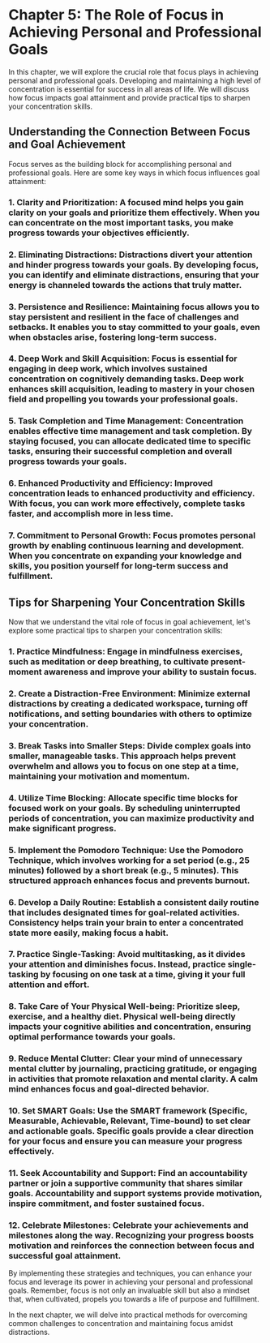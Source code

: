 Chapter 5: The Role of Focus in Achieving Personal and Professional Goals
=========================================================================

In this chapter, we will explore the crucial role that focus plays in achieving personal and professional goals. Developing and maintaining a high level of concentration is essential for success in all areas of life. We will discuss how focus impacts goal attainment and provide practical tips to sharpen your concentration skills.

Understanding the Connection Between Focus and Goal Achievement
---------------------------------------------------------------

Focus serves as the building block for accomplishing personal and professional goals. Here are some key ways in which focus influences goal attainment:

### 1. **Clarity and Prioritization**: A focused mind helps you gain clarity on your goals and prioritize them effectively. When you can concentrate on the most important tasks, you make progress towards your objectives efficiently.

### 2. **Eliminating Distractions**: Distractions divert your attention and hinder progress towards your goals. By developing focus, you can identify and eliminate distractions, ensuring that your energy is channeled towards the actions that truly matter.

### 3. **Persistence and Resilience**: Maintaining focus allows you to stay persistent and resilient in the face of challenges and setbacks. It enables you to stay committed to your goals, even when obstacles arise, fostering long-term success.

### 4. **Deep Work and Skill Acquisition**: Focus is essential for engaging in deep work, which involves sustained concentration on cognitively demanding tasks. Deep work enhances skill acquisition, leading to mastery in your chosen field and propelling you towards your professional goals.

### 5. **Task Completion and Time Management**: Concentration enables effective time management and task completion. By staying focused, you can allocate dedicated time to specific tasks, ensuring their successful completion and overall progress towards your goals.

### 6. **Enhanced Productivity and Efficiency**: Improved concentration leads to enhanced productivity and efficiency. With focus, you can work more effectively, complete tasks faster, and accomplish more in less time.

### 7. **Commitment to Personal Growth**: Focus promotes personal growth by enabling continuous learning and development. When you concentrate on expanding your knowledge and skills, you position yourself for long-term success and fulfillment.

Tips for Sharpening Your Concentration Skills
---------------------------------------------

Now that we understand the vital role of focus in goal achievement, let's explore some practical tips to sharpen your concentration skills:

### 1. **Practice Mindfulness**: Engage in mindfulness exercises, such as meditation or deep breathing, to cultivate present-moment awareness and improve your ability to sustain focus.

### 2. **Create a Distraction-Free Environment**: Minimize external distractions by creating a dedicated workspace, turning off notifications, and setting boundaries with others to optimize your concentration.

### 3. **Break Tasks into Smaller Steps**: Divide complex goals into smaller, manageable tasks. This approach helps prevent overwhelm and allows you to focus on one step at a time, maintaining your motivation and momentum.

### 4. **Utilize Time Blocking**: Allocate specific time blocks for focused work on your goals. By scheduling uninterrupted periods of concentration, you can maximize productivity and make significant progress.

### 5. **Implement the Pomodoro Technique**: Use the Pomodoro Technique, which involves working for a set period (e.g., 25 minutes) followed by a short break (e.g., 5 minutes). This structured approach enhances focus and prevents burnout.

### 6. **Develop a Daily Routine**: Establish a consistent daily routine that includes designated times for goal-related activities. Consistency helps train your brain to enter a concentrated state more easily, making focus a habit.

### 7. **Practice Single-Tasking**: Avoid multitasking, as it divides your attention and diminishes focus. Instead, practice single-tasking by focusing on one task at a time, giving it your full attention and effort.

### 8. **Take Care of Your Physical Well-being**: Prioritize sleep, exercise, and a healthy diet. Physical well-being directly impacts your cognitive abilities and concentration, ensuring optimal performance towards your goals.

### 9. **Reduce Mental Clutter**: Clear your mind of unnecessary mental clutter by journaling, practicing gratitude, or engaging in activities that promote relaxation and mental clarity. A calm mind enhances focus and goal-directed behavior.

### 10. **Set SMART Goals**: Use the SMART framework (Specific, Measurable, Achievable, Relevant, Time-bound) to set clear and actionable goals. Specific goals provide a clear direction for your focus and ensure you can measure your progress effectively.

### 11. **Seek Accountability and Support**: Find an accountability partner or join a supportive community that shares similar goals. Accountability and support systems provide motivation, inspire commitment, and foster sustained focus.

### 12. **Celebrate Milestones**: Celebrate your achievements and milestones along the way. Recognizing your progress boosts motivation and reinforces the connection between focus and successful goal attainment.

By implementing these strategies and techniques, you can enhance your focus and leverage its power in achieving your personal and professional goals. Remember, focus is not only an invaluable skill but also a mindset that, when cultivated, propels you towards a life of purpose and fulfillment.

In the next chapter, we will delve into practical methods for overcoming common challenges to concentration and maintaining focus amidst distractions.
